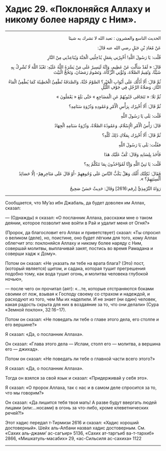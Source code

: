 <h1 class="hadith-header">Хадис 29. «Поклоняйся Аллаху и никому более наряду с Ним».</h1>

<hr>

<p class="arabic-text" dir="rtl">
الحديث التاسع والعشرون :
تعبد الله لا تشرك به شيئا
</p>

<p class="arabic-text" dir="rtl">
عَنْ مُعَاذِ بْنِ جَبَلٍ رضي الله عنه قَالَ: 
</p>

<p class="arabic-text" dir="rtl">
قُلْت: يَا رَسُولَ اللَّهِ! أَخْبِرْنِي بِعَمَلٍ يُدْخِلُنِي الْجَنَّةَ وَيُبَاعِدْنِي مِنْ النَّارِ
</p>

<p class="arabic-text" dir="rtl">
قَالَ: « لَقَدْ سَأَلْت عَنْ عَظِيمٍ، وَإِنَّهُ لَيَسِيرٌ عَلَى مَنْ يَسَّرَهُ اللَّهُ عَلَيْهِ: تَعْبُدُ اللَّهَ لَا تُشْرِكْ بِهِ شَيْئًا، وَتُقِيمُ الصَّلَاةَ، وَتُؤْتِي الزَّكَاةَ، وَتَصُومُ رَمَضَانَ، وَتَحُجُّ الْبَيْتَ
</p>

<p class="arabic-text" dir="rtl">
ثُمَّ قَالَ: أَلَا أَدُلُّك عَلَى أَبْوَابِ الْخَيْرِ؟ الصَّوْمُ جُنَّةٌ، وَالصَّدَقَةُ تُطْفِئُ الْخَطِيئَةَ كَمَا يُطْفِئُ الْمَاءُ النَّارَ، وَصَلَاةُ الرَّجُلِ فِي جَوْفِ اللَّيْلِ
</p>

<p class="arabic-text" dir="rtl">
ثُمَّ تَلَا: « تَتَجَافَى جُنُوبُهُمْ عَنِ الْمَضَاجِعِ » حَتَّى بَلَغَ « يَعْمَلُونَ »
</p>

<p class="arabic-text" dir="rtl">
ثُمَّ قَالَ: أَلَا أُخْبِرُك بِرَأْسِ الْأَمْرِ وَعَمُودِهِ وَذُرْوَةِ سَنَامِهِ؟
</p>

<p class="arabic-text" dir="rtl">
قُلْت: بَلَى يَا رَسُولَ اللَّهِ
</p>

<p class="arabic-text" dir="rtl">
قَالَ: رَأْسُ الْأَمْرِ الْإِسْلَامُ، وَعَمُودُهُ الصَّلَاةُ، وَذُرْوَةُ سَنَامِهِ الْجِهَادُ
</p>

<p class="arabic-text" dir="rtl">
ثُمَّ قَالَ: أَلَا أُخْبِرُك بِمَلَاكِ ذَلِكَ كُلِّهِ؟
</p>

<p class="arabic-text" dir="rtl">
فقُلْت: بَلَى يَا رَسُولَ اللَّهِ
</p>

<p class="arabic-text" dir="rtl">
فَأَخَذَ بِلِسَانِهِ وَقَالَ: كُفَّ عَلَيْك هَذَا
</p>

<p class="arabic-text" dir="rtl">
 قُلْت: يَا نَبِيَّ اللَّهِ وَإِنَّا لَمُؤَاخَذُونَ بِمَا نَتَكَلَّمُ بِهِ؟
</p>

<p class="arabic-text" dir="rtl">
فَقَالَ: ثَكِلَتْك أُمُّك وَهَلْ يَكُبُّ النَّاسَ عَلَى وُجُوهِهِمْ -أَوْ قَالَ عَلَى مَنَاخِرِهِمْ- إلَّا حَصَائِدُ أَلْسِنَتِهِمْ؟ ». 
</p>

<p class="arabic-subtext" dir="rtl">
رَوَاهُ التِّرْمِذِيُّ [رقم:2616] وَقَالَ: حَدِيثٌ حَسَنٌ صَحِيحٌ 
</p>

<hr>

<p class="russian-text">
Сообщается, что Му’аз ибн Джабаль, да будет доволен им Аллах, сказал:
</p>

<p class="russian-text">
— (Однажды) я сказал: «О посланник Аллаха, расскажи мне о таком деянии, которое позволит мне войти в Рай и удалит меня от Огня?» 
</p>

<p class="russian-text">
(Пророк, да благословит его Аллах и приветствует) сказал: «Ты спросил о великом (деле), но, поистине, оно будет лёгким для того, кому Аллах облегчит это: поклоняйся Аллаху и никому более наряду с Ним, совершай молитвы, выплачивай закят, постись во время Рамадана и соверши хадж к Дому». 
</p>

<p class="russian-text">
Потом он сказал: «Не указать ли тебе на врата блага? (Это) пост, (который является) щитом, и садака, которая тушит прегрешения подобно тому, как вода тушит огонь, и молитва человека глубокой ночью»,
</p>

<p class="russian-text">
 — после чего он прочитал (аят): «…те, которые отстраняются боками своими от лож, взывая к Господу своему со страхом и надеждой, и расходуют из того, чем Мы их наделили. И не знает (ни один) человек, какая радость скрыта для них в воздаяние за то, что они делали» (Сура «Земной поклон», 32:16−17). 
</p>

<p class="russian-text">
Потом он сказал: «Не поведать ли тебе о главе этого дела, его столпе и его вершине?» 
</p>

<p class="russian-text">
Я сказал: «Да, о посланник Аллаха». 
</p>

<p class="russian-text">
Он сказал: «Глава этого дела — Ислам, столп его — молитва, а вершина его — джихад». 
</p>

<p class="russian-text">
Потом он сказал: «Не поведать ли тебе о главной части всего этого?» 
</p>

<p class="russian-text">
Я сказал: «Да, о посланник Аллаха». 
</p>

<p class="russian-text">
Тогда он взялся за свой язык и сказал: «Придерживай у себя это». 
</p>

<p class="russian-text">
Я сказал: «О пророк Аллаха, так с нас и в самом деле спросится за то, что мы говорим?» 
</p>

<p class="russian-text">
Он сказал: «Да лишится тебя твоя мать! А разве будут ввергать людей лицами (или:…носами) в огонь за что-либо, кроме клеветнических речей?!»
</p>

<p class="russian-subtext">
Этот хадис передал т-Тирмизи 2616 и сказал: «Хадис хороший достоверный». Шейх аль-Албани назвал хадис достоверным. См. «Сахих аль-джами’ ас-сагъир» 5136, «Сахих ат-таргъиб ва-т-тархиб» 2866, «Мишкатуль-масабих» 29, «ас-Сильсиля ас-сахиха» 1122
</p>

<hr class="endline">

